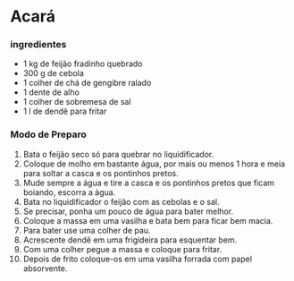 # **Acará**

### ingredientes

- 1 kg de feijão fradinho quebrado
- 300 g de cebola
- 1 colher de chá de gengibre ralado
- 1 dente de alho
- 1 colher de sobremesa de sal
- 1 l de dendê para fritar

### Modo de Preparo

1. Bata o feijão seco só para quebrar no liquidificador.
2. Coloque de molho em bastante água, por mais ou menos 1 hora e meia para soltar a casca e os pontinhos pretos.
3. Mude sempre a água e tire a casca e os pontinhos pretos que ficam boiando, escorra a água.
4. Bata no liquidificador o feijão com as cebolas e o sal.
5. Se precisar, ponha um pouco de água para bater melhor.
6. Coloque a massa em uma vasilha e bata bem para ficar bem macia.
7. Para bater use uma colher de pau.
8. Acrescente dendê em uma frigideira para esquentar bem.
9. Com uma colher pegue a massa e coloque para fritar.
10. Depois de frito coloque-os em uma vasilha forrada com papel absorvente.